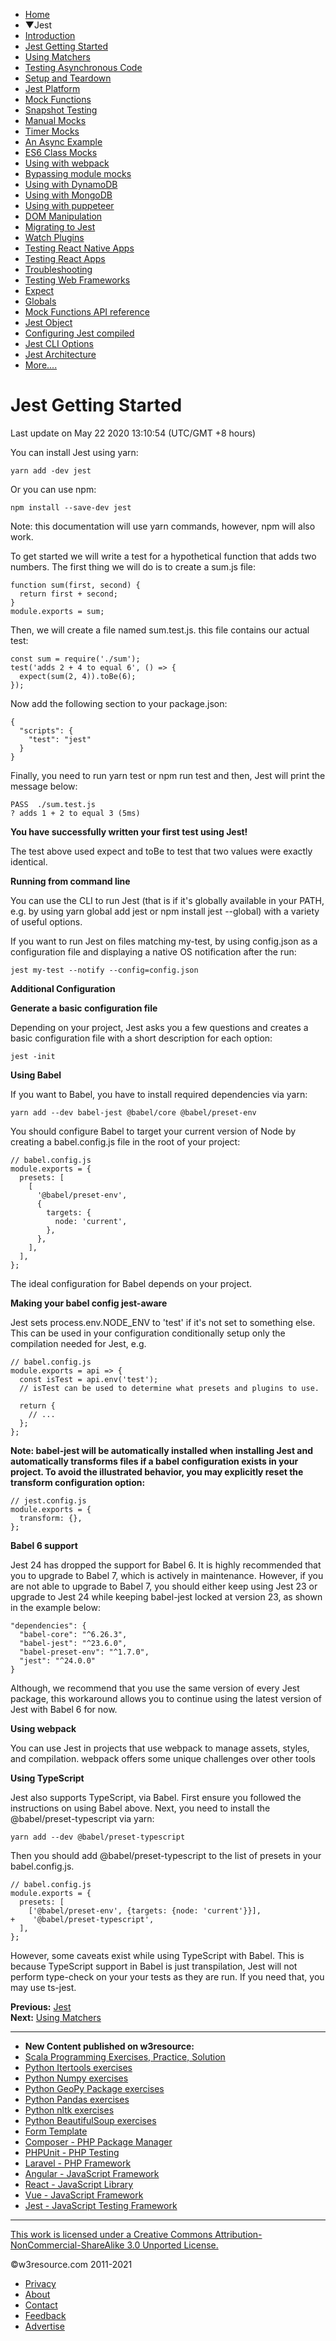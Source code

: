  


- [Home](/index.php)
- ▼Jest
- [Introduction](/jest/introduction.php)
- [Jest Getting Started](/jest/jest-getting-started.php)
- [Using Matchers](/jest/using-matchers.php)
- [Testing Asynchronous Code](/jest/testing-asynchronous-code.php)
- [Setup and Teardown](/jest/setup-and-teardown.php)
- [Jest Platform](/jest/jest-platform.php)
- [Mock Functions](/jest/mock-functions.php)
- [Snapshot Testing](/jest/snapshot-testing.php)
- [Manual Mocks](/jest/manual-mocks.php)
- [Timer Mocks](/jest/timer-mocks.php)
- [An Async Example](/jest/an-async-example.php)
- [ES6 Class Mocks](/jest/es6-class-mocks.php)
- [Using with webpack](/jest/using-with-webpack.php)
- [Bypassing module mocks](/jest/bypassing-module-mocks.php)
- [Using with DynamoDB](/jest/using-with-dynamodb.php)
- [Using with MongoDB](/jest/using-with-mongodb.php)
- [Using with puppeteer](/jest/using-with-puppeteer.php)
- [DOM Manipulation](/jest/dom-manipulation.php)
- [Migrating to Jest](/jest/migrating-to-jest.php)
- [Watch Plugins](/jest/watch-plugins.php)
- [Testing React Native Apps](/jest/testing-react-native-apps.php)
- [Testing React Apps](/jest/testing-react-apps.php)
- [Troubleshooting](/jest/troubleshooting.php)
- [Testing Web Frameworks](/jest/testing-web-frameworks.php)
- [Expect](/jest/expect.php)
- [Globals](/jest/globals.php)
- [Mock Functions API reference](/jest/mock-functions-api-reference.php)
- [Jest Object](/jest/jest-object.php)
- [Configuring Jest compiled](/jest/jest-configuring-jest-compiled.php)
- [Jest CLI Options](/jest/Jest-cli-options.php)
- [Jest Architecture](/jest/jest-architecture.php)
- [More....]()

# Jest Getting Started

Last update on May 22 2020 13:10:54 (UTC/GMT +8 hours)

<span class="underline"></span>

<span class="underline"></span>

You can install Jest using yarn:

    yarn add -dev jest

Or you can use npm:

    npm install --save-dev jest

Note: this documentation will use yarn commands, however, npm will also work.

To get started we will write a test for a hypothetical function that adds two numbers. The first thing we will do is to create a sum.js file:

    function sum(first, second) {
      return first + second;
    }
    module.exports = sum;

Then, we will create a file named sum.test.js. this file contains our actual test:

    const sum = require('./sum');
    test('adds 2 + 4 to equal 6', () => {
      expect(sum(2, 4)).toBe(6);
    });

Now add the following section to your package.json:

    {
      "scripts": {
        "test": "jest"
      }
    }

Finally, you need to run yarn test or npm run test and then, Jest will print the message below:

    PASS  ./sum.test.js
    ? adds 1 + 2 to equal 3 (5ms)

**You have successfully written your first test using Jest!**

The test above used expect and toBe to test that two values were exactly identical.

**Running from command line**

You can use the CLI to run Jest (that is if it's globally available in your PATH, e.g. by using yarn global add jest or npm install jest --global) with a variety of useful options.

If you want to run Jest on files matching my-test, by using config.json as a configuration file and displaying a native OS notification after the run:

    jest my-test --notify --config=config.json

**Additional Configuration**

**Generate a basic configuration file**

Depending on your project, Jest asks you a few questions and creates a basic configuration file with a short description for each option:

    jest -init

**Using Babel**

If you want to Babel, you have to install required dependencies via yarn:

    yarn add --dev babel-jest @babel/core @babel/preset-env

You should configure Babel to target your current version of Node by creating a babel.config.js file in the root of your project:

    // babel.config.js
    module.exports = {
      presets: [
        [
          '@babel/preset-env',
          {
            targets: {
              node: 'current',
            },
          },
        ],
      ],
    };

The ideal configuration for Babel depends on your project.

**Making your babel config jest-aware**

Jest sets process.env.NODE_ENV to 'test' if it's not set to something else. This can be used in your configuration conditionally setup only the compilation needed for Jest, e.g.

    // babel.config.js
    module.exports = api => {
      const isTest = api.env('test');
      // isTest can be used to determine what presets and plugins to use.

      return {
        // ...
      };
    };

**Note: babel-jest will be automatically installed when installing Jest and automatically transforms files if a babel configuration exists in your project. To avoid the illustrated behavior, you may explicitly reset the transform configuration option:**

    // jest.config.js
    module.exports = {
      transform: {},
    };

**Babel 6 support**

Jest 24 has dropped the support for Babel 6. It is highly recommended that you to upgrade to Babel 7, which is actively in maintenance. However, if you are not able to upgrade to Babel 7, you should either keep using Jest 23 or upgrade to Jest 24 while keeping babel-jest locked at version 23, as shown in the example below:

    "dependencies": {
      "babel-core": "^6.26.3",
      "babel-jest": "^23.6.0",
      "babel-preset-env": "^1.7.0",
      "jest": "^24.0.0"
    }

Although, we recommend that you use the same version of every Jest package, this workaround allows you to continue using the latest version of Jest with Babel 6 for now.

**Using webpack**

You can use Jest in projects that use webpack to manage assets, styles, and compilation. webpack offers some unique challenges over other tools

**Using TypeScript**

Jest also supports TypeScript, via Babel. First ensure you followed the instructions on using Babel above. Next, you need to install the @babel/preset-typescript via yarn:

    yarn add --dev @babel/preset-typescript

Then you should add @babel/preset-typescript to the list of presets in your babel.config.js.

    // babel.config.js
    module.exports = {
      presets: [
        ['@babel/preset-env', {targets: {node: 'current'}}],
    +    '@babel/preset-typescript',
      ],
    };

However, some caveats exist while using TypeScript with Babel. This is because TypeScript support in Babel is just transpilation, Jest will not perform type-check on your your tests as they are run. If you need that, you may use ts-jest.

**Previous:** [Jest](https://www.w3resource.com/jest/introduction.php)  
**Next:** [Using Matchers](https://www.w3resource.com/jest/using-matchers.php)

---

<span class="underline"></span>

- **New Content published on w3resource:**
- [Scala Programming Exercises, Practice, Solution](https://www.w3resource.com/scala-exercises/index.php)
- [Python Itertools exercises](https://www.w3resource.com/python-exercises/itertools/index.php)
- [Python Numpy exercises](https://www.w3resource.com/python-exercises/numpy/index.php)
- [Python GeoPy Package exercises](https://www.w3resource.com/python-exercises/geopy/index.php)
- [Python Pandas exercises](https://www.w3resource.com/python-exercises/pandas/index.php)
- [Python nltk exercises](https://www.w3resource.com/python-exercises/nltk/index.php)
- [Python BeautifulSoup exercises](https://www.w3resource.com/python-exercises/BeautifulSoup/index.php)
- [Form Template](https://www.w3resource.com/form-template/)
- [Composer - PHP Package Manager](https://www.w3resource.com/php/composer/a-gentle-introduction-to-composer.php)
- [PHPUnit - PHP Testing](https://www.w3resource.com/php/PHPUnit/a-gentle-introduction-to-unit-test-and-testing.php)
- [Laravel - PHP Framework](https://www.w3resource.com/laravel/laravel-tutorial.php)
- [Angular - JavaScript Framework](https://www.w3resource.com/angular/getting-started-with-angular.php)
- [React - JavaScript Library](https://www.w3resource.com/react/react-js-overview.php)
- [Vue - JavaScript Framework](https://www.w3resource.com/vue/installation.php)
- [Jest - JavaScript Testing Framework](https://www.w3resource.com/jest/jest-getting-started.php)

---

<span class="underline"></span>

<span class="underline"></span>

<span class="underline"></span>

[This work is licensed under a Creative Commons Attribution-NonCommercial-ShareAlike 3.0 Unported License.](https://creativecommons.org/licenses/by-nc-sa/3.0/deed.en_US)

©w3resource.com 2011-2021

- [Privacy](https://www.w3resource.com/privacy.php)
- [About](https://www.w3resource.com/about.php)
- [Contact](https://www.w3resource.com/contact.php)
- [Feedback](https://www.w3resource.com/feedback.php)
- [Advertise](https://www.w3resource.com/advertise.php)
